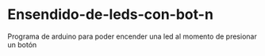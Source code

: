 # Ensendido-de-leds-con-bot-n
Programa de arduino para poder encender una led al momento de presionar un botón
